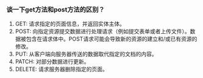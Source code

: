 ### 谈一下get方法和post方法的区别？

1. GET: 请求指定的页面信息，并返回实体主体。
2. POST: 向指定资源提交数据进行处理请求（例如提交表单或者上传文件）。数据被包含在请求体中。POST请求可能会导致新的资源的建立和/或已有资源的修改。
3. PUT: 从客户端向服务器传送的数据取代指定的文档的内容。
4. PATCH: 对部分数据进行更新。
5. DELETE: 请求服务器删除指定的页面。